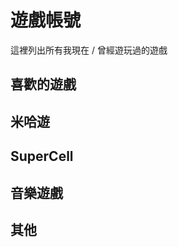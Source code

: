# 遊戲帳號

這裡列出所有我現在 / 曾經遊玩過的遊戲

## 喜歡的遊戲

<div class="vp-card-container">
  <VPCard
    title="Minecraft"
    desc="evan_hsieh<br><small>標籤：<code>開放世界</code> <code>沙盒</code></small>"
    logo="https://raw.githubusercontent.com/numixproject/numix-core/cf30a958ca231e1195dadd241ed43f6e9378c4d0/icons/circle/48/minecraft.svg"
  />
  <VPCard
    title="泰拉瑞亞"
    desc="<small>標籤：<code>沙盒</code> <code>冒險</code></small>"
    logo="https://cloud.githubusercontent.com/assets/11085317/9673872/b803d35a-526e-11e5-854d-7c82a9f7c7ef.png"
  />
</div>

## 米哈遊

<div class="vp-card-container">
  <VPCard
    title="崩壞：星穹鐵道（亞服）"
    desc="星之穹｜UID：800398106<br><small>標籤：<code>米哈遊</code> <code>放置</code> <code>角色培養</code></small>"
    logo="https://hyl-static-res-prod.hoyolab.com/communityweb/business/starrail_hoyoverse.png"
  />
  <VPCard
    title="絕區零（亞服）"
    desc="｜UID：<br><small>標籤：<code>米哈遊</code> <code>角色培養</code></small>"
    logo="https://hyl-static-res-prod.hoyolab.com/communityweb/business/nap.png"
  />
  <VPCard
    title="原神（亞服）"
    desc="瑩之空｜UID：874685788<br><small>標籤：<code>米哈遊</code> <code>開放世界</code> <code>角色培養</code></small>"
    logo="https://fastcdn.hoyoverse.com/static-resource-v2/2023/11/08/9db76fb146f82c045bc276956f86e047_6878380451593228482.png"
  />
</div>

## SuperCell

<div class="vp-card-container">
  <VPCard
    title="荒野亂鬥"
    desc="TwGxYTMango｜UID：#9PYU2JOP<br><small>標籤：<code>SuperCell</code> <code>線上對戰</code></small>"
    logo="https://play-lh.googleusercontent.com/EiElcSrd6-o-19roiswSx0AZPzsq6qF3hUGHsSWDl5UVtj7G23DHkneM8ucwqyOmEg=s256"
  />
  <VPCard
    title="破壞突擊隊"
    desc="芒果凍布丁｜UID：YTMango9487<br><small>標籤：<code>SuperCell</code> <code>線上對戰</code></small>"
    logo="https://play-lh.googleusercontent.com/DZ4t2P3THtVpA1-UfUziJdflz30_JbTjaPdA2O2JZkAYDL2ZGiKfu7PPv9XF_9C7FFM=s256"
  />
  <VPCard
    title="部落衝突"
    desc="芒果凍布丁｜UID：#PJUYVGRL<br><small>標籤：<code>SuperCell</code> <code>線上對戰</code></small>"
    logo="https://play-lh.googleusercontent.com/LByrur1mTmPeNr0ljI-uAUcct1rzmTve5Esau1SwoAzjBXQUby6uHIfHbF9TAT51mgHm=s256"
  />
  <VPCard
    title="部落衝突：皇室戰爭"
    desc="芒果凍布丁｜UID：#<br><small>標籤：<code>SuperCell</code> <code>線上對戰</code> <code>卡牌</code></small>"
    logo="https://play-lh.googleusercontent.com/z950eFx-wowoAV2KgHast5YFcrxoGJtY18fYd_eMgvEDVn8_tsJwApy4Dbs1iqE2tAjX=s256"
  />
</div>

## 音樂遊戲

<div class="vp-card-container">
  <VPCard
    title="Phigros"
    logo="https://play-lh.googleusercontent.com/IQHEMsqUXxWdPNSFD42NgAGoVf9n3HEMfUQ2rMWj8o1Ioi_UHCYJ9g3TK-jYm2yEzdo=s256"
  />
  <VPCard
    title="Arcaea"
    logo="https://play-lh.googleusercontent.com/6vtKnbt-Rd5y5KIDHUy5adgZAmHBKBMmat0MiRh53qPYr6KqIvgSsYcqAQCsP_CeXXM=s256"
  />
  <VPCard
    title="Mush Dash"
    logo="https://play-lh.googleusercontent.com/rvN7TReiqTlZ-LDKI_8d5L8KDmk2Bisa15X98pPKm_1fqAICOxU05_HQtvjv-e23yw=s256"
  />
  <VPCard
    title="Rataeno"
    logo="https://play-lh.googleusercontent.com/0e5B8GgtIysXDW1jnz31a2lYB0UWMAZZ77Kob-J-wHiZfBWTXK0bRP77Vem6qtbYkpfr=s256"
  />
  
</div>

## 其他

<div class="vp-card-container">
  <!-- <VPCard
    title="天下布魔"
    desc="芒果凍布丁｜UID：466994310<br><small>標籤：<code>R18</code> <code>放置</code></small>"
    logo="https://res-r.qingjiaota.com/image/index_icon/1717561680639.jpg"
  /> -->
  <VPCard
    title="貓之城（昆士區）"
    desc="芒果凍布丁｜UID：950893<br><small>標籤：<code>放置</code> <code>角色培養</code></small>"
    logo="https://play-lh.googleusercontent.com/4bXOX8SetVWPIQWJFA7yx14_54lVOIwrKqN2m2WUDS-2r3WjvK8SNRkn7zcgBiWgzMM=s256"
  />
  <VPCard
    title="鳴朝（亞服）"
    desc="芒果凍布丁｜UID：700054793<br><small>標籤：<code>放置</code> <code>角色培養</code></small>"
    logo="https://play-lh.googleusercontent.com/ameFGPYH-qhOSxdsSA_fA54I4Ch-eO8y7Pj4x6W6ejQkvKbhVjCehKlPerBY9X2L8ek=s256"
  />
  <VPCard
    title="碧藍航線（珍珠港）"
    desc="｜UID：<br><small>標籤：<code>放置</code> <code>角色培養</code></small>"
    logo="https://play-lh.googleusercontent.com/QTn5vo2QdvCweaa7xaIGNpCEX1w41N1EfCZPNBEJanWPJ42URp7ZFQHKLfjsKjIS8UEi=s256"
  />
  <VPCard
    title="傳說對決"
    desc="｜UID：<br><small>標籤：<code>線上對戰</code> <code>MOBA</code></small>"
    logo="https://play-lh.googleusercontent.com/9HgbyVHLtzWzYX1cL9yjxXgkTtBpcaWsztJgdVU0QHnoNLxEwHIYnMlWdjLdN2y6oD8=s256"
  />
  <VPCard
    title="絕地求生 M"
    desc="TwGxYTMango｜UID：<br><small>標籤：<code>動作</code> <code>線上對戰</code> <code>大逃殺</code> <code>槍戰</code></small>"
    logo="https://play-lh.googleusercontent.com/J63785Y2YUoZirCgiCR9lt5ZkqnMt9rDTptm4S9TDpCDMYr5JXebfI__3UwreatUm5U=s256"
  />
  <VPCard
    title="塵白禁域（亞洲區域）"
    desc="芒果凍布丁｜UID：11546013<br><small>標籤：<code>動作</code> <code>角色培養</code></small>"
    logo="https://play-lh.googleusercontent.com/rzvj2FaKgGNlLOjMPl0DVXX5uL9ash2u_2JZu_eAmYcleMrw4Hgecla1dF8XRw5rgfY=s256"
  />
  <VPCard
    title="蔚藍檔案"
    desc="｜UID：<br><small>標籤：<code>放置</code> <code>角色培養</code></small>"
    logo="https://play-lh.googleusercontent.com/5rV57TpM6thlYxS0ETRMpGM7rHWHc4llEapEVxTTpte4wZQ8csTNH-4fjRAAwIS7iw=s256"
  />
  
</div>
